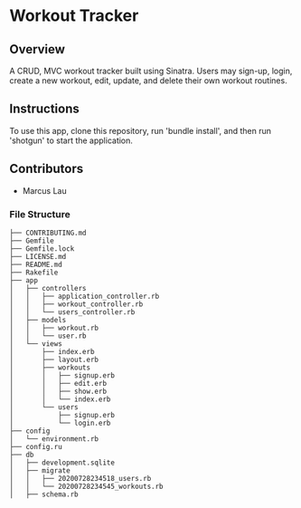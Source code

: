 # Workout Tracker

## Overview

A CRUD, MVC workout tracker built using Sinatra. Users may sign-up, login, create a new workout, edit, update, and delete their own workout routines. 

## Instructions

To use this app, clone this repository, run 'bundle install', and then run 'shotgun' to start the application.

## Contributors 

- Marcus Lau

### File Structure

```
├── CONTRIBUTING.md
├── Gemfile
├── Gemfile.lock
├── LICENSE.md
├── README.md
├── Rakefile
├── app
│   ├── controllers
│   │   ├── application_controller.rb
│   │   ├── workout_controller.rb
│   │   └── users_controller.rb
│   ├── models
│   │   ├── workout.rb
│   │   └── user.rb
│   └── views
│       ├── index.erb
│       ├── layout.erb
│       ├── workouts
│       │   ├── signup.erb
│       │   ├── edit.erb
│       │   ├── show.erb
│       │   └── index.erb
│       └── users
│           ├── signup.erb
│           └── login.erb
├── config
│   └── environment.rb
├── config.ru
├── db
│   ├── development.sqlite
│   ├── migrate
│   │   ├── 20200728234518_users.rb
│   │   └── 20200728234545_workouts.rb
│   ├── schema.rb
```
